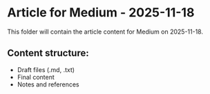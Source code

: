 # Article for Medium - 2025-11-18

This folder will contain the article content for Medium on 2025-11-18.

## Content structure:
- Draft files (.md, .txt)
- Final content
- Notes and references

